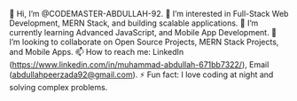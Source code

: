 

👋 Hi, I’m @CODEMASTER-ABDULLAH-92.
👀 I’m interested in Full-Stack Web Development, MERN Stack, and building scalable applications.
🌱 I’m currently learning Advanced JavaScript, and Mobile App Development.
💞️ I’m looking to collaborate on Open Source Projects, MERN Stack Projects, and Mobile Apps.
📫 How to reach me: LinkedIn (https://www.linkedin.com/in/muhammad-abdullah-671bb7322/), Email (abdullahpeerzada92@gmail.com).
⚡ Fun fact: I love coding at night and solving complex problems.
